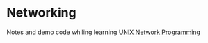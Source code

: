 # Networking

Notes and demo code whiling learning [UNIX Network Programming][unpbook]


[unpbook]: http://unpbook.com/
